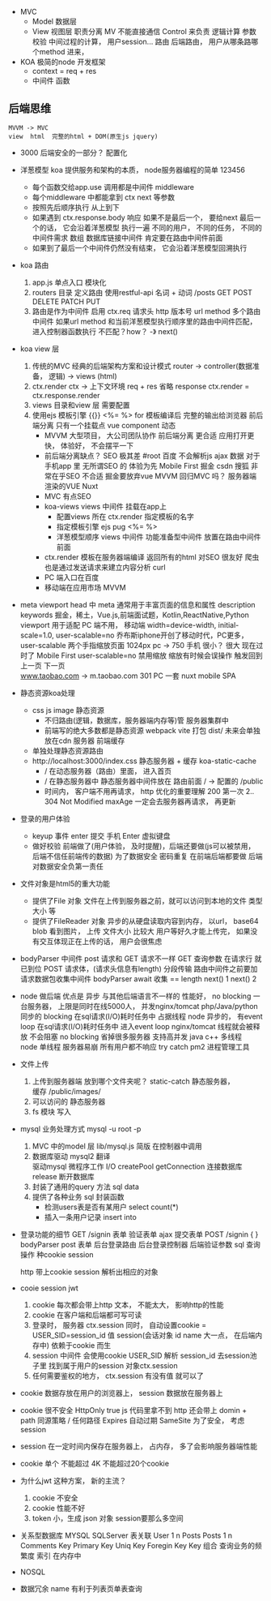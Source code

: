 - MVC
    - Model  数据层
    - View  视图层
    职责分离  MV  不能直接通信
    Control  来负责 逻辑计算  参数校验  中间过程的计算， 用户session...
    路由 后端路由， 用户从哪条路哪个method 进来， 
- KOA
    极简的node 开发框架
    - context = req + res
    - 中间件
        函数

## 后端思维
    MVVM -> MVC
    view  html  完整的html + DOM(原生js jquery)
- 3000
    后端安全的一部分？ 
    配置化

- 洋葱模型
    koa 提供服务和架构的本质， node服务器编程的简单
    123456 
    - 每个函数交给app.use 调用都是中间件  middleware
    - 每个middleware 中都能拿到 ctx next 等参数
    - 按照先后顺序执行   从上到下
    - 如果遇到  ctx.response.body 响应
        如果不是最后一个， 要给next
        最后一个的话， 它会沿着洋葱模型  执行一遍 
        不同的用户， 不同的任务， 不同的中间件需求
        数组 数据库链接中间件  肯定要在路由中间件前面
    - 如果到了最后一个中间件仍然没有结束， 它会沿着洋葱模型回溯执行

- koa 路由
    1. app.js  单点入口 模块化
    2. routers  目录 定义路由
        使用restful-api  名词 + 动词
        /posts GET  POST DELETE  PATCH  PUT
    3. 路由是作为中间件 启用
        ctx.req     请求头  http  版本号    url  method
        多个路由中间件
        如果url  method 和当前洋葱模型执行顺序里的路由中间件匹配， 进入控制器函数执行
        不匹配？how？ -》 next()

- koa view 层
    1. 传统的MVC 
        经典的后端架构方案和设计模式
        router -> controller(数据准备， 逻辑) -> views (html)
    2. ctx.render 
        ctx -> 上下文环境  req + res
        省略 response
        ctx.render = ctx.response.render
    3. views 目录和view 层
        需要配置
    4. 使用ejs 模板引擎
        {{}}
        <%= %>
        for 
        模板编译后 完整的输出给浏览器
        前后端分离 只有一个挂载点 vue component 动态
        - MVVM 大型项目， 大公司团队协作
            前后端分离 更合适 应用打开更快， 体验好，  不会摆平一下
        - 前后端分离缺点？
            SEO  极其差    #root  百度  不会解析js  ajax  数据
            对于手机app 里  无所谓SEO 的 体验为先 Mobile First
            掘金  csdn  搜狐   非常在乎SEO  不合适
            掘金要放弃vue MVVM  回归MVC 吗？
            服务器端渲染的VUE  Nuxt 
        - MVC 有点SEO
        - koa-views views 中间件 挂载在app上 
            - 配置views 所在
                ctx.render  指定模板的名字
            - 指定模板引擎  ejs  pug
                <%= %>
            - 洋葱模型顺序  views 中间件  功能准备型中间件  放置在路由中间件前面
        - ctx.render
            模板在服务器端编译  返回所有的html  对SEO 很友好
                爬虫  也是通过发送请求来建立内容分析 curl 
        - PC 端入口在百度
        - 移动端在应用市场 MVVM

- meta viewport 
    head 中 meta 通常用于丰富页面的信息和属性
    description
    keywords 掘金，稀土，Vue.js,前端面试题，Kotlin,ReactNative,Python
    viewport 用于适配 PC 端不用，
    移动端 width=device-width, initial-scale=1.0, user-scalable=no
    乔布斯iphone开创了移动时代，PC更多， user-scalable 两个手指缩放页面
    1024px  pc  -> 750 手机   很小？ 很大
    现在过时了  Mobile First user-scalable=no  禁用缩放
    缩放有时候会误操作  触发回到上一页  下一页  
    www.taobao.com   ->  m.taobao.com   301
    PC   一套   nuxt
    mobile  SPA

- 静态资源koa处理
    - css  js  image  静态资源
        - 不归路由(逻辑，数据库，服务器端内存等)管  服务器集群中
        - 前端写的绝大多数都是静态资源 webpack  vite  打包  dist/
            未来会单独放在cdn 服务器  前端缓存
    - 单独处理静态资源路由
    - http://localhost:3000/index.css
        静态服务器 + 缓存 koa-static-cache
        - / 在动态服务器（路由）里面， 进入首页
        - / 在静态服务器中   静态服务器中间件放在  路由前面
            / -> 配置的  /public
        - 时间内，  客户端不用再请求， http 优化的重要理解
            200  第一次
            2..  304  Not Modified
            maxAge  一定会去服务器再请求， 再更新

- 登录的用户体验
    - keyup 事件  enter  提交  手机  Enter  虚拟键盘
    - 做好校验
        前端做了(用户体验， 及时提醒)，后端还要做(js可以被禁用， 后端不信任前端传的数据)  为了数据安全 
        密码重复  在前端后端都要做  后端对数据安全负第一责任
        
- 文件对象是html5的重大功能
    - 提供了File 对象
        文件在上传到服务器之前，就可以访问到本地的文件  类型  大小  等
    - 提供了FileReader 对象
        异步的从硬盘读取内容到内存，  以url， base64  blob
        看到图片， 上传 
        文件大小  比较大  用户等好久才能上传完， 如果没有交互体现正在上传的话，
        用户会很焦虑 

- bodyParser 中间件
    post 请求和 GET 请求不一样
    GET 查询参数  在请求行  就已到位
    POST 请求体，(请求头信息有length) 分段传输  路由中间件之前要加 请求数据包收集中间件
    bodyParser   await 收集 == length next()
    1 next()    2

- node 做后端
    优点是 异步 与其他后端语言不一样的 性能好， no blocking 
    一台服务器， 上限是同时在线5000人， 并发nginx/tomcat 
    php/Java/python  同步的  blocking 在sql请求(I/O)耗时任务中  占据线程
    node 异步的， 有event loop  在sql请求(I/O)耗时任务中  进入event loop
    nginx/tomcat    线程就会被释放  不会阻塞  no blocking
    省掉很多服务器   支持高并发
    java c++ 多线程  
    node  单线程  服务器易崩   所有用户都不响应  try catch 
    pm2  进程管理工具 

- 文件上传
    1. 上传到服务器端 
        放到哪个文件夹呢？ static-catch  静态服务器，  
        缓存  /public/images/
    2. 可以访问的
        静态服务器 
    3. fs  模块  写入  

- mysql 业务处理方式   mysql -u root -p
    1. MVC 中的model 层
        lib/mysql.js  简版
        在控制器中调用
    2. 数据库驱动 mysql2  翻译  
        驱动mysql  微程序工作 I/O
        createPool
        getConnection  连接数据库
        release   断开数据库
    3. 封装了通用的query 方法  sql  data
    4. 提供了各种业务  sql 封装函数
        - 检测users表是否有某用户  select count(*)
        - 插入一条用户记录  insert into 

- 登录功能的细节
    GET /signin  表单
    验证表单
    ajax 提交表单  POST /signin { }
    bodyParser post 表单
    后台登录路由
    后台登录控制器
    后端验证参数
    sql  查询操作
    种cookie  session  

    http  带上cookie  session 解析出相应的对象

- cooie session  jwt
    1. cookie  每次都会带上http
        文本，  不能太大， 影响http的性能
    2. cookie 在客户端和后端都可写可读
    3. 登录时， 服务器 ctx.session  同时， 自动设置cookie = 
    USER_SID=session_id 值
        session(会话对象  id name   大一点， 在后端内存中)  依赖于cookie 而生
    4. session 中间件  会使用cookie  USER_SID 解析
    session_id
        去session池子里  找到属于用户的session  对象ctx.session
    5. 任何需要鉴权的地方， ctx.session 有没有值  就可以了

- cookie  数据存放在用户的浏览器上，  session 数据放在服务器上
- cookie 很不安全  HttpOnly   true  js  代码里拿不到 http  还会带上
    domin  + path  同源策略 / 任何路径
    Expires  自动过期
    SameSite 
    为了安全，  考虑session
- session 在一定时间内保存在服务器上，  占内存， 多了会影响服务器端性能
- cookie  单个  不能超过 4K   不能超过20个cookie

- 为什么jwt 这种方案， 新的主流？
    1. cookie  不安全
    2. cookie 性能不好
    3. token 小，生成 json 对象   session要那么多空间
    
- 关系型数据库
MYSQL  SQLServer  表关联
User 1 n  Posts
Posts  1  n  Comments
Key    Primary  Key  Uniq Key  Foregin  Key
Key  组合   查询业务的频繁度
索引 在内存中
- NOSQL
- 数据冗余
name 有利于列表页单表查询 






